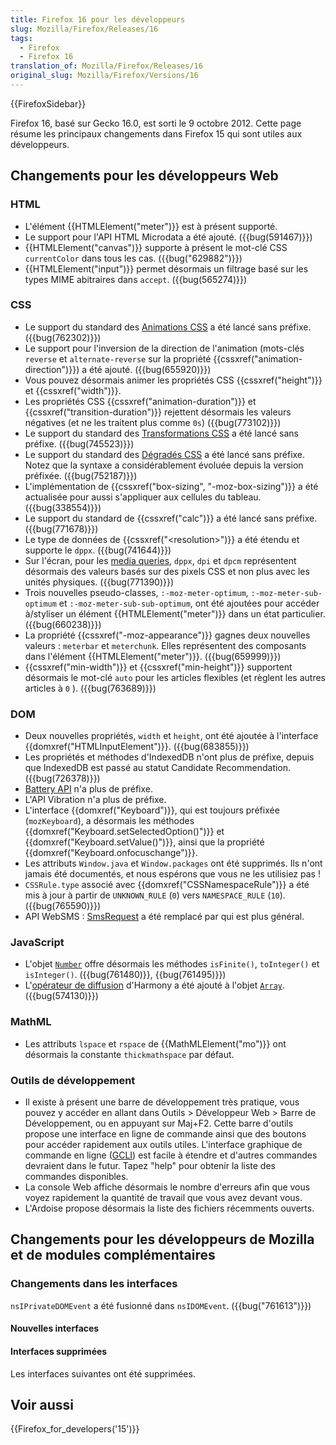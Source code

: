 ```yaml
---
title: Firefox 16 pour les développeurs
slug: Mozilla/Firefox/Releases/16
tags:
  - Firefox
  - Firefox 16
translation_of: Mozilla/Firefox/Releases/16
original_slug: Mozilla/Firefox/Versions/16
---
```

{{FirefoxSidebar}}

Firefox 16, basé sur Gecko 16.0, est sorti le 9 octobre 2012. Cette page résume les principaux changements dans Firefox 15 qui sont utiles aux développeurs.

## Changements pour les développeurs Web

### HTML

- L'élément {{HTMLElement("meter")}} est à présent supporté.
- Le support pour l'API HTML Microdata a été ajouté. ({{bug(591467)}})
- {{HTMLElement("canvas")}} supporte à présent le mot-clé CSS `currentColor` dans tous les cas. ({{bug("629882")}})
- {{HTMLElement("input")}} permet désormais un filtrage basé sur les types MIME abitraires dans `accept`. ({{bug(565274)}})

### CSS

- Le support du standard des [Animations CSS](/fr/docs/CSS/Animations_CSS) a été lancé sans préfixe. ({{bug(762302)}})
- Le support pour l'inversion de la direction de l'animation (mots-clés `reverse` et `alternate-reverse` sur la propriété {{cssxref("animation-direction")}}) a été ajouté. ({{bug(655920)}})
- Vous pouvez désormais animer les propriétés CSS {{cssxref("height")}} et {{cssxref("width")}}.
- Les propriétés CSS {{cssxref("animation-duration")}} et {{cssxref("transition-duration")}} rejettent désormais les valeurs négatives (et ne les traitent plus comme `0s`) ({{bug(773102)}})
- Le support du standard des [Transformations CSS](/fr/docs/CSS/Utilisation_des_transformations_CSS) a été lancé sans préfixe. ({{bug(745523)}})
- Le support du standard des [Dégradés CSS](/fr/docs/CSS/Using_CSS_gradients) a été lancé sans préfixe. Notez que la syntaxe a considérablement évoluée depuis la version préfixée. ({{bug(752187)}})
- L'implémentation de {{cssxref("box-sizing", "-moz-box-sizing")}} a été actualisée pour aussi s'appliquer aux cellules du tableau. ({{bug(338554)}})
- Le support du standard de {{cssxref("calc")}} a été lancé sans préfixe. ({{bug(771678)}})
- Le type de données de {{cssxref("&lt;resolution&gt;")}} a été étendu et supporte le `dppx`. ({{bug(741644)}})
- Sur l'écran, pour les [media queries](/fr/docs/CSS/Media_queries), `dppx`, `dpi` et `dpcm` représentent désormais des valeurs basés sur des pixels CSS et non plus avec les unités physiques. ({{bug(771390)}})
- Trois nouvelles pseudo-classes, `:-moz-meter-optimum`, `:-moz-meter-sub-optimum` et `:-moz-meter-sub-sub-optimum`, ont été ajoutées pour accéder à/styliser un élément {{HTMLElement("meter")}} dans un état particulier. ({{bug(660238)}})
- La propriété {{cssxref("-moz-appearance")}} gagnes deux nouvelles valeurs : `meterbar` et `meterchunk`. Elles représentent des composants dans l'élément {{HTMLElement("meter")}}. ({{bug(659999)}})
- {{cssxref("min-width")}} et {{cssxref("min-height")}} supportent désormais le mot-clé `auto` pour les articles flexibles (et règlent les autres articles à `0` ). ({{bug(763689)}})

### DOM

- Deux nouvelles propriétés, `width` et `height`, ont été ajoutée à l'interface {{domxref("HTMLInputElement")}}. ({{bug(683855)}})
- Les propriétés et méthodes d'IndexedDB n'ont plus de préfixe, depuis que IndexedDB est passé au statut Candidate Recommendation. ({{bug(726378)}})
- [Battery API](/fr/docs/DOM/window.navigator.battery) n'a plus de préfixe.
- L'API Vibration n'a plus de préfixe.
- L'interface {{domxref("Keyboard")}}, qui est toujours préfixée (`mozKeyboard`), a désormais les méthodes {{domxref("Keyboard.setSelectedOption()")}} et {{domxref("Keyboard.setValue()")}}, ainsi que la propriété {{domxref("Keyboard.onfocuschange")}}.
- Les attributs `Window.java` et `Window.packages` ont été supprimés. Ils n'ont jamais été documentés, et nous espérons que vous ne les utilisiez pas !
- `CSSRule.type` associé avec {{domxref("CSSNamespaceRule")}} a été mis à jour à partir de `UNKNOWN_RULE` (`0`) vers `NAMESPACE_RULE` (`10`). ({{bug(765590)}})
- API WebSMS : [SmsRequest](/fr/docs/DOM/SmsRequest) a été remplacé par qui est plus général.

### JavaScript

- L'objet [`Number`](/fr/docs/JavaScript/Reference/Global_Objects/Number) offre désormais les méthodes `isFinite()`, `toInteger()` et `isInteger()`. ({{bug(761480)}}, {{bug(761495)}})
- L'[opérateur de diffusion](http://wiki.ecmascript.org/doku.php?id=harmony:spread) d'Harmony a été ajouté à l'objet [`Array`](/fr/docs/JavaScript/Reference/Global_Objects/Array). ({{bug(574130)}})

### MathML

- Les attributs `lspace` et `rspace` de {{MathMLElement("mo")}} ont désormais la constante `thickmathspace` par défaut.

### Outils de développement

- Il existe à présent une barre de développement très pratique, vous pouvez y accéder en allant dans Outils > Développeur Web > Barre de Développement, ou en appuyant sur Maj+F2. Cette barre d'outils propose une interface en ligne de commande ainsi que des boutons pour accéder rapidement aux outils utiles. L'interface graphique de commande en ligne ([GCLI](/fr/docs/Tools/GCLI)) est facile à étendre et d'autres commandes devraient dans le futur. Tapez "help" pour obtenir la liste des commandes disponibles.
- La console Web affiche désormais le nombre d'erreurs afin que vous voyez rapidement la quantité de travail que vous avez devant vous.
- L'Ardoise propose désormais la liste des fichiers récemments ouverts.

## Changements pour les développeurs de Mozilla et de modules complémentaires

### Changements dans les interfaces

`nsIPrivateDOMEvent` a été fusionné dans `nsIDOMEvent`. ({{bug("761613")}})

#### Nouvelles interfaces

#### Interfaces supprimées

Les interfaces suivantes ont été supprimées.

## Voir aussi

{{Firefox_for_developers('15')}}
